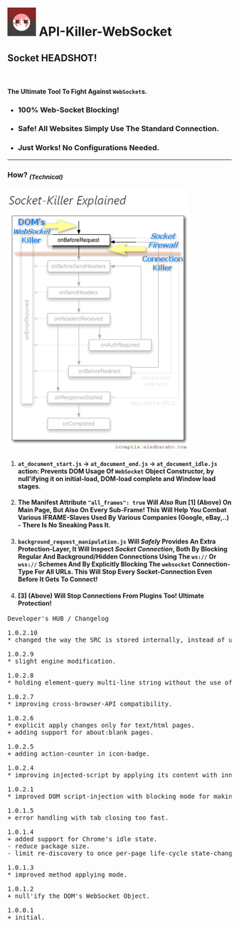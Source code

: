 <h1><img alt="" src="resources/icon.png" height="64" width="64"/> API-Killer-WebSocket</h1>

<h2>Socket HEADSHOT!</h2>

<img alt="" height="1" width="1" src="resources/screenshot_1.png"/>

<h4>The Ultimate Tool To Fight Against <code>WebSocket</code>s.</h4>

<ul>
<li><h3>100% Web-Socket Blocking!</h3></li>
<li><h3>Safe! All Websites Simply Use The Standard Connection.</h3></li>
<li><h3>Just Works! No Configurations Needed.</h3></li>
</ul>

<hr/>

<h3><strong>How?</strong> <sub><em>(Technical)</em></sub></h3>

<img alt="" src="resources/info_1.png"/>

<ol>
<li><h4><code>at_document_start.js</code> -&gt; <code>at_document_end.js</code> -&gt; <code>at_document_idle.js</code> action: Prevents DOM Usage Of <code>WebSocket</code> Object Constructor, by null'ifying it on initial-load, DOM-load complete and Window load stages.</h4></li>
<li><h4>The Manifest Attribute <code>"all_frames": true</code> Will <em>Also</em> Run [1] (Above) On Main Page, But <strong>Also</strong> On Every Sub-Frame! This Will Help You Combat Various IFRAME-Slaves Used By Various Companies (Google, eBay,..) - <strong>There Is No Sneaking Pass It</strong>.</h4></li>
<li><h4><code>background_request_manipulation.js</code> Will <em>Safely</em> Provides An Extra Protection-Layer, It Will Inspect <em>Socket Connection</em>, Both By Blocking Regular And <strong>Background/Hidden</strong> Connections Using The <code>ws://</code> Or <code>wss://</code> Schemes <strong>And</strong> By Explicitly Blocking The <code>websocket</code> Connection-Type For All URLs. This Will Stop Every Socket-Connection Even <strong>Before It Gets To Connect!</strong></h4></li>
<li><h4>[3] (Above) Will Stop Connections From Plugins Too! Ultimate Protection!</h4></li>
</ol>


<pre>
Developer's HUB / Changelog

1.0.2.10
* changed the way the SRC is stored internally, instead of using the content of the 'api_killer_websocket' function dynamically, simply put the string there as it is, which seems to run faster and is more compatible with whitespace across OS.

1.0.2.9
* slight engine modification.

1.0.2.8
* holding element-query multi-line string without the use of multiline method.

1.0.2.7
* improving cross-browser-API compatibility.

1.0.2.6
* explicit apply changes only for text/html pages.
+ adding support for about:blank pages.

1.0.2.5
+ adding action-counter in icon-badge.

1.0.2.4
* improving injected-script by applying its content with innerHTML to workaround text-nodes are unavailable in early page-loading stages.

1.0.2.1
* improved DOM script-injection with blocking mode for making sure it will effect from the very start.

1.0.1.5
+ error handling with tab closing too fast.

1.0.1.4
+ added support for Chrome's idle state.
- reduce package size.
- limit re-discovery to once per-page life-cycle state-change (load/ready).

1.0.1.3
* improved method applying mode.

1.0.1.2
+ null'ify the DOM's WebSocket Object.

1.0.0.1
+ initial.
</pre>

<!-- <a href="https://paypal.me/e1adkarak0"><img src="https://www.paypalobjects.com/webstatic/mktg/Logo/pp-logo-100px.png" alt="PayPal Donation"></a> -->